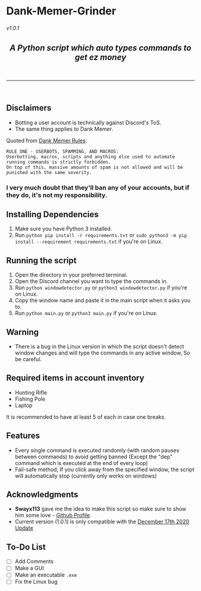 # Dank-Memer-Grinder
<h6> <i> v1.0.1 </i> </h6>

### <h2 align="center"> <i> <b> A Python script which auto types commands to get ez money </b> </i> </h2>

<br>
<hr>
<br>

## Disclaimers
* Botting a user account is technically against Discord's ToS.
* The same thing applies to Dank Memer.

Quoted from [Dank Memer Rules](https://dankmemer.lol/rules):
```
RULE ONE - USERBOTS, SPAMMING, AND MACROS:
Userbotting, macros, scripts and anything else used to automate running commands is strictly forbidden.
On top of this, massive amounts of spam is not allowed and will be punished with the same severity.
```

### I very much doubt that they'll ban any of your accounts, but if they do, it's not my responsibility.
## Installing Dependencies 
1. Make sure you have Python 3 installed.
2. Run `python pip install -r requirements.txt` or `sudo python3 -m pip install --requirement requirements.txt` if you're on Linux.
## Running the script
1. Open the directory in your preferred terminal.
2. Open the Discord channel you want to type the commands in.
3. Run `python windowdetector.py` or `python3 windowdetector.py` if you're on Linux.
4. Copy the window name and paste it in the main script when it asks you to.
5. Run `python main.py` or `python3 main.py` if you're on Linux.
## Warning
* There is a bug in the Linux version in which the script doesn't detect window changes and will type the commands in any active window, So be careful.
## Required items in account inventory
* Hunting Rifle
* Fishing Pole
* Laptop

It is recommended to have at least 5 of each in case one breaks.

## Features
* Every single command is executed randomly (with random pauses between commands) to avoid getting banned (Except the "dep" command which is executed at the end of every loop)
* Fail-safe method, If you click away from the specified window, the script will automatically stop (currently only works on windows)

## Acknowledgments
* **Swayx113** gave me the idea to make this script so make sure to show him some love - [Github Profile](https://github.com/Swayx113).
* Current version (1.0.1) is only compatible with the [December 17th 2020 Update](https://discord.com/channels/470337009886429194/599044275291947016/788988188370796545) 
## To-Do List
- [ ] Add Comments
- [ ] Make a GUI
- [ ] Make an executable `.exe`
- [ ] Fix the Linux bug
